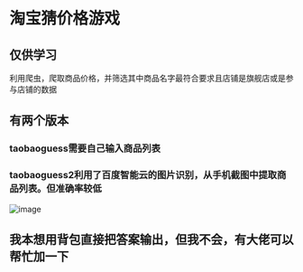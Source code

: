 # 淘宝猜价格游戏 
## 仅供学习 
利用爬虫，爬取商品价格，并筛选其中商品名字最符合要求且店铺是旗舰店或是参与店铺的数据
## 有两个版本 
### taobaoguess需要自己输入商品列表
### taobaoguess2利用了百度智能云的图片识别，从手机截图中提取商品列表。但准确率较低
![image](https://user-images.githubusercontent.com/89129910/200104104-8e9192ca-2829-42d1-8645-0ecd088719f8.png)

## 我本想用背包直接把答案输出，但我不会，有大佬可以帮忙加一下 

